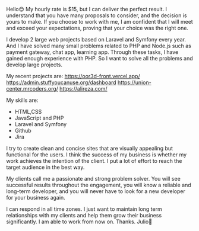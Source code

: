 Hello😊
My hourly rate is $15, but I can deliver the perfect result.
I understand that you have many proposals to consider, and the decision is yours to make. If you choose to work with me, I am confident that I will meet and exceed your expectations, proving that your choice was the right one.

I develop 2 large web projects based on Laravel and Symfony every year. And I have solved many small problems related to PHP and Node.js such as payment gateway, chat app, learning app. Through these tasks, I have gained enough experience with PHP. So I want to solve all the problems and develop large projects.

My recent projects are:
https://oor3d-front.vercel.app/
https://admin.stuffyoucanuse.org/dashboard
https://union-center.mrcoders.org/
https://alireza.com/

My skills are:
- HTML,CSS
- JavaScript and PHP
- Laravel and Symfony
- Github
- Jira

I try to create clean and concise sites that are visually appealing but functional for the users. I think the success of my business is whether my work achieves the intention of the client. I put a lot of effort to reach the target audience in the best way.

My clients call me a passionate and strong problem solver. You will see successful results throughout the engagement, you will know a reliable and long-term developer, and you will never have to look for a new developer for your business again.

I can respond in all time zones. I just want to maintain long term relationships with my clients and help them grow their business significantly.
I am able to work from now on.
Thanks.
Julio🤝